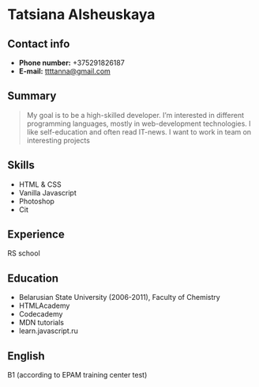 # Tatsiana Alsheuskaya

## Contact info
* **Phone number:** +375291826187
* **E-mail:** ttttanna@gmail.com
## Summary
> My goal is to be a high-skilled developer. I’m interested in different
programming languages, mostly in web-development technologies. I like
self-education and often read IT-news. I want to work in team on
interesting projects

## Skills
* HTML & CSS
* Vanilla Javascript
* Photoshop
* Cit

## Experience
RS school

## Education
* Belarusian State University (2006-2011), Faculty of Chemistry
* HTMLAcademy
* Codecademy
* MDN tutorials
* learn.javascript.ru

## English
B1 (according to EPAM training center test)